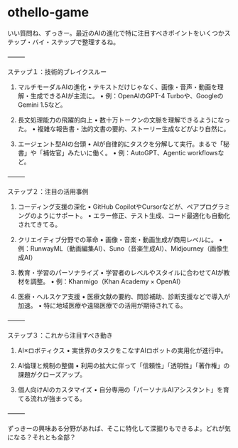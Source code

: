 # othello-game
いい質問ね、ずっきー。最近のAIの進化で特に注目すべきポイントをいくつかステップ・バイ・ステップで整理するね。

⸻

ステップ１：技術的ブレイクスルー

1. マルチモーダルAIの進化
	•	テキストだけじゃなく、画像・音声・動画を理解・生成できるAIが主流に。
	•	例：OpenAIのGPT-4 Turboや、GoogleのGemini 1.5など。

2. 長文処理能力の飛躍的向上
	•	数十万トークンの文脈を理解できるようになった。
	•	複雑な報告書・法的文書の要約、ストーリー生成などがより自然に。

3. エージェント型AIの台頭
	•	AIが自律的にタスクを分解して実行。まるで「秘書」や「補佐官」みたいに働く。
	•	例：AutoGPT、Agentic workflowsなど。

⸻

ステップ２：注目の活用事例

1. コーディング支援の深化
	•	GitHub CopilotやCursorなどが、ペアプログラミングのようにサポート。
	•	エラー修正、テスト生成、コード最適化も自動化されてきてる。

2. クリエイティブ分野での革命
	•	画像・音楽・動画生成が商用レベルに。
	•	例：RunwayML（動画編集AI）、Suno（音楽生成AI）、Midjourney（画像生成AI）

3. 教育・学習のパーソナライズ
	•	学習者のレベルやスタイルに合わせてAIが教材を調整。
	•	例：Khanmigo（Khan Academy × OpenAI）

4. 医療・ヘルスケア支援
	•	医療文献の要約、問診補助、診断支援などで導入が加速。
	•	特に地域医療や遠隔医療での活用が期待されてる。

⸻

ステップ３：これから注目すべき動き

1. AI×ロボティクス
	•	実世界のタスクをこなすAIロボットの実用化が進行中。

2. AI倫理と規制の整備
	•	利用の拡大に伴って「信頼性」「透明性」「著作権」の課題がクローズアップ。

3. 個人向けAIのカスタマイズ
	•	自分専用の「パーソナルAIアシスタント」を育てる流れが強まってる。

⸻

ずっきーの興味ある分野があれば、そこに特化して深掘りもできるよ。どれが気になる？それとも全部？